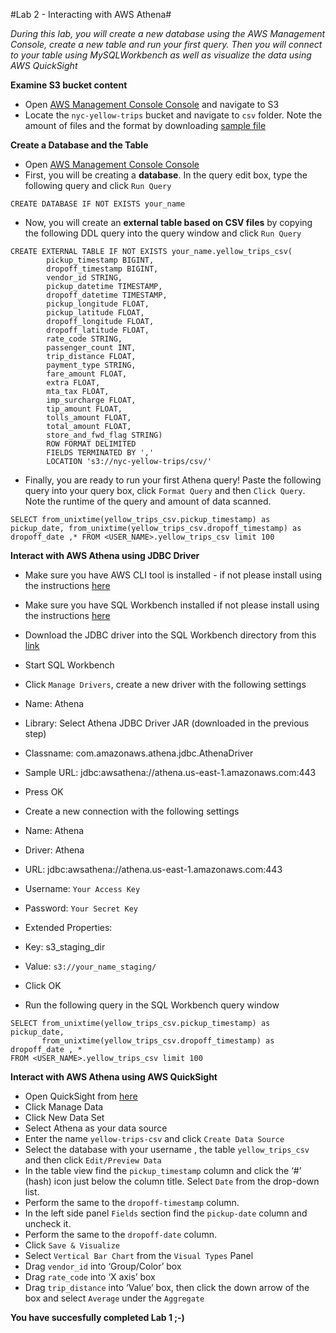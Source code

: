 #Lab 2 - Interacting with AWS Athena#

*During this lab, you will create a new database using the AWS Management Console, create a new table and run your first query. Then you will connect to your table using MySQLWorkbench as well as visualize the data using AWS QuickSight*

**Examine S3 bucket content**
 - Open [AWS Management Console Console](https://dahouse.signin.aws.amazon.com/console) and navigate to S3
 - Locate the ```nyc-yellow-trips``` bucket and navigate to ```csv``` folder. Note the amount of files and the format by downloading [sample file](https://#)

**Create a Database and the Table**
 - Open [AWS Management Console Console](https://dahouse.signin.aws.amazon.com/console)
 - First, you will be creating a **database**. In the query edit box, type the following query and click ```Run Query```
 
 ```
 CREATE DATABASE IF NOT EXISTS your_name
 ```
 - Now, you will create an **external table based on CSV files** by copying the following DDL query into the query window and click ```Run Query```
 
 ```
CREATE EXTERNAL TABLE IF NOT EXISTS your_name.yellow_trips_csv(
         pickup_timestamp BIGINT,
         dropoff_timestamp BIGINT,
         vendor_id STRING,
         pickup_datetime TIMESTAMP,
         dropoff_datetime TIMESTAMP,
         pickup_longitude FLOAT,
         pickup_latitude FLOAT,
         dropoff_longitude FLOAT,
         dropoff_latitude FLOAT,
         rate_code STRING,
         passenger_count INT,
         trip_distance FLOAT,
         payment_type STRING,
         fare_amount FLOAT,
         extra FLOAT,
         mta_tax FLOAT,
         imp_surcharge FLOAT,
         tip_amount FLOAT,
         tolls_amount FLOAT,
         total_amount FLOAT,
         store_and_fwd_flag STRING)
         ROW FORMAT DELIMITED
         FIELDS TERMINATED BY ',' 
         LOCATION 's3://nyc-yellow-trips/csv/'
```
 - Finally, you are ready to run your first Athena query! Paste the following query into your query box, click ```Format Query``` and then ```Click Query```. Note the runtime of the query and amount of data scanned. 

 ```
SELECT from_unixtime(yellow_trips_csv.pickup_timestamp) as pickup_date, from_unixtime(yellow_trips_csv.dropoff_timestamp) as dropoff_date ,* FROM <USER_NAME>.yellow_trips_csv limit 100
```

**Interact with AWS Athena using JDBC Driver**
 - Make sure you have AWS CLI tool is installed - if not please install using the instructions [here](http://docs.aws.amazon.com/cli/latest/userguide/installing.html)
 - Make sure you have SQL Workbench installed  if not please install using the instructions [here](http://www.sql-workbench.net/downloads.html)
 - Download the JDBC driver into the SQL Workbench directory from this [link](https://s3.amazonaws.com/athena-downloads/drivers/AthenaJDBC41-1.0.0.jar)
 - Start SQL Workbench
 - Click ```Manage Drivers```, create a new driver with the following settings
  - Name: Athena
  - Library: Select Athena JDBC Driver JAR (downloaded in the previous step)
  - Classname: com.amazonaws.athena.jdbc.AthenaDriver
  - Sample URL: jdbc:awsathena://athena.us-east-1.amazonaws.com:443
  - Press OK
  
 - Create a new connection with the following settings
  - Name: Athena
  - Driver: Athena
  - URL: jdbc:awsathena://athena.us-east-1.amazonaws.com:443
  - Username: ```Your Access Key```
  - Password: ```Your Secret Key```
  - Extended Properties:
  - Key: s3_staging_dir
  - Value: ```s3://your_name_staging/```
  - Click OK
- Run the following query in the SQL Workbench query window

```
SELECT from_unixtime(yellow_trips_csv.pickup_timestamp) as pickup_date, 
       from_unixtime(yellow_trips_csv.dropoff_timestamp) as dropoff_date , * 
FROM <USER_NAME>.yellow_trips_csv limit 100
```

**Interact with AWS Athena using AWS QuickSight**

 - Open QuickSight from [here](https://us-east-1.quicksight.aws.amazon.com)
 - Click Manage Data
 - Click New Data Set
 - Select Athena as your data source
 - Enter the name ```yellow-trips-csv``` and click ```Create Data Source```
 - Select the database with your username , the table ```yellow_trips_csv``` and then click ```Edit/Preview Data```
 - In the table view find the ```pickup_timestamp``` column and click the ‘#’ (hash) icon just below the column title. Select ```Date``` from the drop-down list.
 - Perform the same to the ```dropoff-timestamp``` column.
 - In the left side panel ```Fields``` section find the ```pickup-date``` column and uncheck it.
 - Perform the same to the ```dropoff-date``` column.
 - Click ```Save & Visualize```
 - Select ```Vertical Bar Chart``` from the ```Visual Types``` Panel
 - Drag ```vendor_id``` into ‘Group/Color’ box
 - Drag ```rate_code``` into ‘X axis’ box
 - Drag ```trip_distance``` into ‘Value’ box, then click the down arrow of the box and select ```Average``` under the  ```Aggregate```
 
 **You have succesfully completed Lab 1 ;-)**
